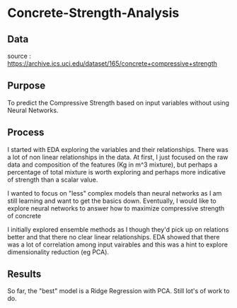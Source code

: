 # Concrete-Strength-Analysis

## Data
source : https://archive.ics.uci.edu/dataset/165/concrete+compressive+strength

## Purpose
To predict the Compressive Strength based on input variables without using Neural Networks.

## Process

I started with EDA exploring the variables and their relationships. There was a lot of non linear relationships in the data.
At first, I just focused on the raw data and composition of the features (Kg in m^3 mixture), but perhaps a percentage of total mixture is worth exploring and perhaps more indicative of strength than a scalar value.

I wanted to focus on "less" complex models than neural networks as I am still learning and want to get the basics down. Eventually, I would like to explore neural networks to answer how to maximize compressive strength of concrete

I initially explored ensemble methods as I though they'd pick up on relations better and that there no clear linear relationships. EDA showed that there was a lot of correlation among input vairables and this was a hint to explore dimensionality reduction (eg PCA). 


## Results

So far, the "best" model is a Ridge Regression with PCA. Still lot's of work to do.
